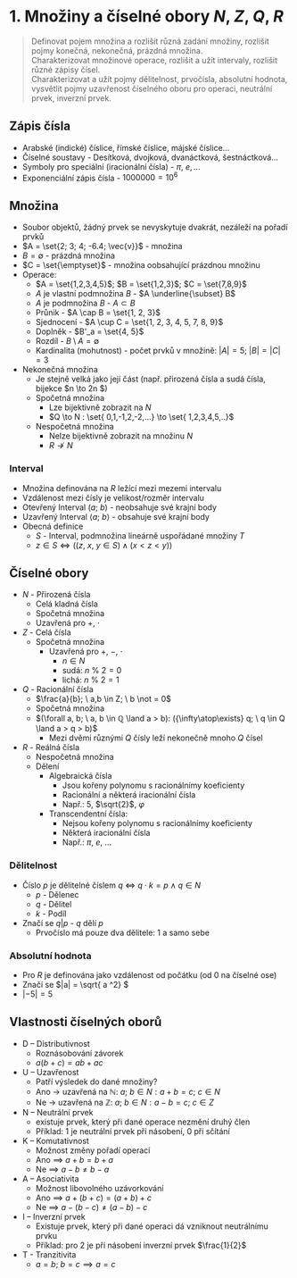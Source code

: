 # 1. Množiny a číselné obory $N$, $Z$, $Q$, $R$

> Definovat pojem množina a rozlišit různá zadání množiny, rozlišit pojmy konečná, nekonečná, prázdná množina. \
> Charakterizovat množinové operace, rozlišit a užít intervaly, rozlišit různé zápisy čísel. \
> Charakterizovat a užít pojmy dělitelnost, prvočísla, absolutní hodnota, vysvětlit pojmy uzavřenost číselného oboru pro operaci, neutrální prvek, inverzní prvek.

## Zápis čísla

- Arabské (indické) číslice, římské číslice, májské číslice...
- Číselné soustavy - Desítková, dvojková, dvanáctková, šestnáctková...
- Symboly pro speciální (iracionální čísla) - $\pi, \ e, ...$
- Exponenciální zápis čísla - $1000000 = 10^6$

## Množina

- Soubor objektů, žádný prvek se nevyskytuje dvakrát, nezáleží na pořadí prvků
- $A = \set{2; 3; 4; -6.4; \vec{v}}$ - množina
- $B = \emptyset$ - prázdná množina
- $C = \set{\emptyset}$ - množina oobsahující prázdnou množinu
- Operace:
  - $A = \set{1,2,3,4,5}$; $B = \set{1,2,3}$; $C = \set{7,8,9}$
  - $A$ je vlastní podmnožina $B$ - $A \underline{\subset} B$
  - $A$ je podmnožina $B$ - $A \subset B$
  - Průnik - $A \cap B = \set{1, 2, 3}$
  - Sjednocení - $A \cup C = \set{1, 2, 3, 4, 5, 7, 8, 9}$
  - Doplněk - $B'_a = \set{4, 5}$
  - Rozdíl - $B \setminus A = \emptyset$
  - Kardinalita (mohutnost) - počet prvků v množině: $|A| = 5$; $|B| = |C| =3$
- Nekonečná množina
  - Je stejně velká jako její část (např. přirozená čísla a sudá čísla, bijekce $n \to 2n $)
  - Spočetná množina
    - Lze bijektivně zobrazit na $N$
    - $Q \to N : \set{ 0,1,-1,2,-2,...} \to \set{ 1,2,3,4,5,..}$
  - Nespočetná množina
    - Nelze bijektivně zobrazit na množinu $N$
    - $R \not \to N$

### Interval

- Množina definována na $R$ ležící mezi mezemi intervalu
- Vzdálenost mezi čísly je velikost/rozměr intervalu
- Otevřený Interval $(a; \ b)$ - neobsahuje své krajní body
- Uzavřený Interval $\langle a; \ b \rangle$ - obsahuje své krajní body
- Obecná definice
  - $S$ - Interval, podmnožina lineárně uspořádané množiny $T$
  - $z \in S \iff ((z, \ x, \ y \in S) \land (x < z < y))$

## Číselné obory

- $N$ - Přirozená čísla
  - Celá kladná čísla
  - Spočetná množina
  - Uzavřená pro $+$, $\cdot$
- $Z$ - Celá čísla
  - Spočetná množina
    - Uzavřená pro $+$, $-$, $\cdot$
      - $n \in N$
      - sudá: $n \ \% \ 2= 0$
      - lichá: $n \ \% \ 2 = 1$
- $Q$ - Racionální čísla
  - $\frac{a}{b}; \ a,b \in Z; \ b \not = 0$
  - Spočetná množina
  - $(\forall a, b; \ a, b \in ℚ \land  a > b): ({\infty\atop\exists} q; \ q \in Q \land a > q > b)$
    - Mezi dvěmi různými $Q$ čísly leží nekonečně mnoho $Q$ čísel
- $R$ - Reálná čísla
  - Nespočetná množina
  - Dělení
    - Algebraická čísla
      - Jsou kořeny polynomu s racionálnímy koeficienty
      - Racionální a některá iracionální čísla
      - Např.: $5$, $\sqrt{2}$, $\varphi$
    - Transcendentní čísla:
      - Nejsou kořeny polynomu s racionálnímy koeficienty
      - Některá iracionální čísla
      - Např.: $\pi$, $e$, ...

### Dělitelnost

- Číslo $p$ je dělitelné číslem $q$ $\iff$ $q \cdot k = p \land q \in N$
  - $p$ - Dělenec
  - $q$ - Dělitel
  - $k$ - Podíl
- Značí se $q|p$ - $q$ dělí $p$
  - Prvočíslo má pouze dva dělitele: 1 a samo sebe

### Absolutní hodnota

- Pro $R$ je definována jako vzdálenost od počátku (od 0 na číselné ose)
- Značí se $|a| = \sqrt{ a ^2} $
- $|-5| = 5$

## Vlastnosti číselných oborů

- D – Distributivnost
  - Roznásobování závorek
  - $a(b +c) = ab +ac$
- U – Uzavřenost
  - Patří výsledek do dané množiny?
  - Ano → uzavřená na ℕ: $a; \ b \in N: a + b = c; \ c \in N$
  - Ne → uzavřená na ℤ: $a; \ b \in N: a-b = c; \ c \in Z$
- N – Neutrální prvek
  - existuje prvek, který při dané operace nezmění druhý člen
  - Příklad: 1 je neutrální prvek při násobení, 0 při sčítání
- K – Komutativnost
  - Možnost změny pořadí operací
  - Ano $\implies$ $a+b = b+a$
  - Ne $\implies$ $a-b ≠b-a$
- A – Asociativita
  - Možnost libovolného uzávorkování
  - Ano $\implies$ $a+(b+c)=(a+b)+c$
  - Ne $\implies$ $a-(b-c)≠(a-b)-c$
- I – Inverzní prvek
  - Existuje prvek, který při dané operaci dá vzniknout neutrálnímu prvku
  - Příklad: pro 2 je při násobení inverzní prvek $\frac{1}{2}$
- T - Tranzitivita
  - $a = b; \ b = c \implies a = c$
